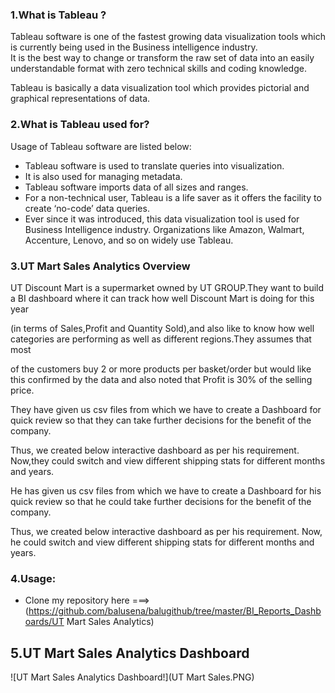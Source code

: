 ### 1.What is Tableau ?  

Tableau software is one of the fastest growing data visualization tools which is currently being used in the Business intelligence industry.  
It is the best way to change or transform the raw set of data into an easily understandable format with zero technical skills and coding knowledge.   

Tableau is basically a data visualization tool which provides pictorial and graphical representations of data.

### 2.What is Tableau used for?  

Usage of Tableau software are listed below:

- Tableau software is used to translate queries into visualization.  
- It is also used for managing metadata.  
- Tableau software imports data of all sizes and ranges.  
- For a non-technical user, Tableau is a life saver as it offers the facility to create ‘no-code’ data queries.  
- Ever since it was introduced, this data visualization tool is used for Business Intelligence industry. Organizations like Amazon, Walmart, Accenture, Lenovo, and so on widely use Tableau.  


### 3.UT Mart Sales Analytics Overview 

UT Discount Mart is a supermarket owned by UT GROUP.They want to build a BI dashboard where it can track how well Discount Mart is doing for
this year 

(in terms of Sales,Profit and Quantity Sold),and also like to know how well categories are performing as well as different regions.They assumes that most

of the customers buy 2 or more products per basket/order but would like this confirmed by the data and also noted that Profit is 30% of the selling price.

They have given us csv files from which we have to create a Dashboard for quick review so that they can take further decisions for the benefit of the company.

Thus, we created below interactive dashboard as per his requirement. Now,they could switch and view different shipping stats for different months and years.

He has given us csv files from which we have to create a Dashboard for his quick review so that he could take further decisions for the benefit of the company.

Thus, we created below interactive dashboard as per his requirement. Now, he could switch and view different shipping stats for different months and years.   


### 4.Usage:

- Clone my repository here ===> (https://github.com/balusena/balugithub/tree/master/BI_Reports_Dashboards/UT Mart Sales Analytics) 


##  5.UT Mart Sales Analytics Dashboard

![UT Mart Sales Analytics Dashboard!](UT Mart Sales.PNG)





